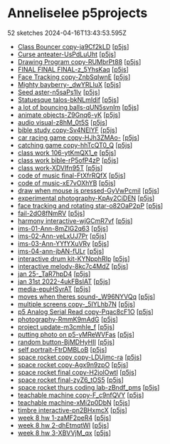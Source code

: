# Anneliselee p5projects
52 sketches 2024-04-16T13:43:53.595Z

- [Class Bouncer copy-ja9Cf2kLD](./p5projects/Class%20Bouncer%20copy-ja9Cf2kLD) [[p5js](https://editor.p5js.org/Anneliselee/sketches/ja9Cf2kLD)]
- [Curse anteater-UsPdLuUht](./p5projects/Curse%20anteater-UsPdLuUht) [[p5js](https://editor.p5js.org/Anneliselee/sketches/UsPdLuUht)]
- [Drawing Program copy-RUMbrPt88](./p5projects/Drawing%20Program%20copy-RUMbrPt88) [[p5js](https://editor.p5js.org/Anneliselee/sketches/RUMbrPt88)]
- [FINAL FINAL FINAL-z\_5YhsKaq](./p5projects/FINAL%20FINAL%20FINAL-z_5YhsKaq) [[p5js](https://editor.p5js.org/Anneliselee/sketches/z_5YhsKaq)]
- [Face Tracking copy-ZnbSqIwnE](./p5projects/Face%20Tracking%20copy-ZnbSqIwnE) [[p5js](https://editor.p5js.org/Anneliselee/sketches/ZnbSqIwnE)]
- [Mighty bayberry-\_dwYRLIuX](./p5projects/Mighty%20bayberry-_dwYRLIuX) [[p5js](https://editor.p5js.org/Anneliselee/sketches/_dwYRLIuX)]
- [Seed aster-n5saPs1Iv](./p5projects/Seed%20aster-n5saPs1Iv) [[p5js](https://editor.p5js.org/Anneliselee/sketches/n5saPs1Iv)]
- [Statuesque talos-bkNLmIdif](./p5projects/Statuesque%20talos-bkNLmIdif) [[p5js](https://editor.p5js.org/Anneliselee/sketches/bkNLmIdif)]
- [a lot of bouncing balls-qUN5svnIm](./p5projects/a%20lot%20of%20bouncing%20balls-qUN5svnIm) [[p5js](https://editor.p5js.org/Anneliselee/sketches/qUN5svnIm)]
- [animate objects-Z9Gnq6-yK](./p5projects/animate%20objects-Z9Gnq6-yK) [[p5js](https://editor.p5js.org/Anneliselee/sketches/Z9Gnq6-yK)]
- [audio visual-z8hM\_0t5S](./p5projects/audio%20visual-z8hM_0t5S) [[p5js](https://editor.p5js.org/Anneliselee/sketches/z8hM_0t5S)]
- [bible study copy-Sv4NElYF](./p5projects/bible%20study%20copy-Sv4NElYF) [[p5js](https://editor.p5js.org/Anneliselee/sketches/-Sv4NElYF)]
- [car racing game copy-HJh3ZMAo-](./p5projects/car%20racing%20game%20copy-HJh3ZMAo-) [[p5js](https://editor.p5js.org/Anneliselee/sketches/HJh3ZMAo-)]
- [catching game copy-hhTcQT0\_Q](./p5projects/catching%20game%20copy-hhTcQT0_Q) [[p5js](https://editor.p5js.org/Anneliselee/sketches/hhTcQT0_Q)]
- [class work 106-ytKmQX1\_e](./p5projects/class%20work%20106-ytKmQX1_e) [[p5js](https://editor.p5js.org/Anneliselee/sketches/ytKmQX1_e)]
- [class work bible-rP5ofP4zP](./p5projects/class%20work%20bible-rP5ofP4zP) [[p5js](https://editor.p5js.org/Anneliselee/sketches/rP5ofP4zP)]
- [class work-XDVIfn95T](./p5projects/class%20work-XDVIfn95T) [[p5js](https://editor.p5js.org/Anneliselee/sketches/XDVIfn95T)]
- [code of music final-FtXfrRQfX](./p5projects/code%20of%20music%20final-FtXfrRQfX) [[p5js](https://editor.p5js.org/Anneliselee/sketches/FtXfrRQfX)]
- [code of music-xE7vOXhYB](./p5projects/code%20of%20music-xE7vOXhYB) [[p5js](https://editor.p5js.org/Anneliselee/sketches/xE7vOXhYB)]
- [draw when mouse is pressed-GyVwPcmiI](./p5projects/draw%20when%20mouse%20is%20pressed-GyVwPcmiI) [[p5js](https://editor.p5js.org/Anneliselee/sketches/GyVwPcmiI)]
- [experimental photography-KpAy2CiDEN](./p5projects/experimental%20photography-KpAy2CiDEN) [[p5js](https://editor.p5js.org/Anneliselee/sketches/pAy2CiDEN)]
- [face tracking and rotating star-o82OaP2pP](./p5projects/face%20tracking%20and%20rotating%20star-o82OaP2pP) [[p5js](https://editor.p5js.org/Anneliselee/sketches/o82OaP2pP)]
- [fail-2dO8fNmRV](./p5projects/fail-2dO8fNmRV) [[p5js](https://editor.p5js.org/Anneliselee/sketches/2dO8fNmRV)]
- [harmony interactive-wjGCmR7vf](./p5projects/harmony%20interactive-wjGCmR7vf) [[p5js](https://editor.p5js.org/Anneliselee/sketches/wjGCmR7vf)]
- [ims-01-Ann-8mZlG2q63](./p5projects/ims-01-Ann-8mZlG2q63) [[p5js](https://editor.p5js.org/Anneliselee/sketches/8mZlG2q63)]
- [ims-02-Ann-veLxUJ7Pr](./p5projects/ims-02-Ann-veLxUJ7Pr) [[p5js](https://editor.p5js.org/Anneliselee/sketches/veLxUJ7Pr)]
- [ims-03-Ann-YYfYXuVRy](./p5projects/ims-03-Ann-YYfYXuVRy) [[p5js](https://editor.p5js.org/Anneliselee/sketches/YYfYXuVRy)]
- [ims-04-ann-jbAN-fULr](./p5projects/ims-04-ann-jbAN-fULr) [[p5js](https://editor.p5js.org/Anneliselee/sketches/jbAN-fULr)]
- [interactive drum kit-KYNpphRIp](./p5projects/interactive%20drum%20kit-KYNpphRIp) [[p5js](https://editor.p5js.org/Anneliselee/sketches/KYNpphRIp)]
- [interactive melody-8kc7c4MdZ](./p5projects/interactive%20melody-8kc7c4MdZ) [[p5js](https://editor.p5js.org/Anneliselee/sketches/8kc7c4MdZ)]
- [jan 25-\_TaR7hpD4](./p5projects/jan%2025-_TaR7hpD4) [[p5js](https://editor.p5js.org/Anneliselee/sketches/_TaR7hpD4)]
- [jan 31st 2022-4ukFBsIAT](./p5projects/jan%2031st%202022-4ukFBsIAT) [[p5js](https://editor.p5js.org/Anneliselee/sketches/4ukFBsIAT)]
- [media-epuHSyrAT](./p5projects/media-epuHSyrAT) [[p5js](https://editor.p5js.org/Anneliselee/sketches/epuHSyrAT)]
- [moves when theres sound-\_W96NYVQq](./p5projects/moves%20when%20theres%20sound-_W96NYVQq) [[p5js](https://editor.p5js.org/Anneliselee/sketches/_W96NYVQq)]
- [multiple screens copy-\_5IYLhb7N](./p5projects/multiple%20screens%20copy-_5IYLhb7N) [[p5js](https://editor.p5js.org/Anneliselee/sketches/_5IYLhb7N)]
- [p5 Analog Serial Read copy-Pqac8cF1O](./p5projects/p5%20Analog%20Serial%20Read%20copy-Pqac8cF1O) [[p5js](https://editor.p5js.org/Anneliselee/sketches/Pqac8cF1O)]
- [photography-RmmK9mAdG](./p5projects/photography-RmmK9mAdG) [[p5js](https://editor.p5js.org/Anneliselee/sketches/RmmK9mAdG)]
- [project update-m3cmhIe\_f](./p5projects/project%20update-m3cmhIe_f) [[p5js](https://editor.p5js.org/Anneliselee/sketches/m3cmhIe_f)]
- [putting photo on p5-yMReWVFas](./p5projects/putting%20photo%20on%20p5-yMReWVFas) [[p5js](https://editor.p5js.org/Anneliselee/sketches/yMReWVFas)]
- [random button-BjMDHyHII](./p5projects/random%20button-BjMDHyHII) [[p5js](https://editor.p5js.org/Anneliselee/sketches/BjMDHyHII)]
- [self portrait-FtrDMBLoB](./p5projects/self%20portrait-FtrDMBLoB) [[p5js](https://editor.p5js.org/Anneliselee/sketches/FtrDMBLoB)]
- [space rocket copy copy-LDUjmc-ra](./p5projects/space%20rocket%20copy%20copy-LDUjmc-ra) [[p5js](https://editor.p5js.org/Anneliselee/sketches/LDUjmc-ra)]
- [space rocket copy-Agx9n9zpO](./p5projects/space%20rocket%20copy-Agx9n9zpO) [[p5js](https://editor.p5js.org/Anneliselee/sketches/Agx9n9zpO)]
- [space rocket final copy-H2jolOwtI](./p5projects/space%20rocket%20final%20copy-H2jolOwtI) [[p5js](https://editor.p5js.org/Anneliselee/sketches/H2jolOwtI)]
- [space rocket final-zyZ6\_tOS5](./p5projects/space%20rocket%20final-zyZ6_tOS5) [[p5js](https://editor.p5js.org/Anneliselee/sketches/zyZ6_tOS5)]
- [space rocket thurs coding lab-zBndf\_pms](./p5projects/space%20rocket%20thurs%20coding%20lab-zBndf_pms) [[p5js](https://editor.p5js.org/Anneliselee/sketches/zBndf_pms)]
- [teachable machine copy-F\_c9nfQVY](./p5projects/teachable%20machine%20copy-F_c9nfQVY) [[p5js](https://editor.p5js.org/Anneliselee/sketches/F_c9nfQVY)]
- [teachable machine-xMi2p0DbN](./p5projects/teachable%20machine-xMi2p0DbN) [[p5js](https://editor.p5js.org/Anneliselee/sketches/xMi2p0DbN)]
- [timbre interactive-pn2BHxmcX](./p5projects/timbre%20interactive-pn2BHxmcX) [[p5js](https://editor.p5js.org/Anneliselee/sketches/pn2BHxmcX)]
- [week 8 hw 1-zaMF2peR4](./p5projects/week%208%20hw%201-zaMF2peR4) [[p5js](https://editor.p5js.org/Anneliselee/sketches/zaMF2peR4)]
- [week 8 hw 2-dhEtmqtWl](./p5projects/week%208%20hw%202-dhEtmqtWl) [[p5js](https://editor.p5js.org/Anneliselee/sketches/dhEtmqtWl)]
- [week 8 hw 3-XBVVjM\_qx](./p5projects/week%208%20hw%203-XBVVjM_qx) [[p5js](https://editor.p5js.org/Anneliselee/sketches/XBVVjM_qx)]
